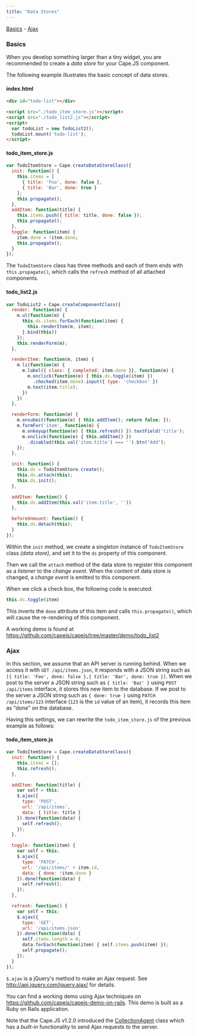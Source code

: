```yaml
---
title: "Data Stores"
---
```


[Basics](#basics) -
[Ajax](#ajax)

<a class="anchor" id="basics"></a>
### Basics

When you develop something larger than a tiny widget, you are recommended to
create a *data store* for your Cape.JS component.

The following example illustrates the basic concept of data stores.

#### index.html

```html
<div id="todo-list"></div>

<script src="./todo_item_store.js"></script>
<script src="./todo_list2.js"></script>
<script>
  var todoList = new TodoList2();
  todoList.mount('todo-list');
</script>
```

#### todo_item_store.js

```javascript
var TodoItemStore = Cape.createDataStoreClass({
  init: function() {
    this.items = [
      { title: 'Foo', done: false },
      { title: 'Bar', done: true }
    ];
    this.propagate();
  },
  addItem: function(title) {
    this.items.push({ title: title, done: false });
    this.propagate();
  },
  toggle: function(item) {
    item.done = !item.done;
    this.propagate();
  }
});
```

The `TodoItemStore` class has three methods and each of them ends with
`this.propagate()`, which calls the `refresh` method of all attached components.

#### todo_list2.js

```javascript
var TodoList2 = Cape.createComponentClass({
  render: function(m) {
    m.ul(function(m) {
      this.ds.items.forEach(function(item) {
        this.renderItem(m, item);
      }.bind(this))
    });
    this.renderForm(m);
  },

  renderItem: function(m, item) {
    m.li(function(m) {
      m.label({ class: { completed: item.done }}, function(m) {
        m.onclick(function(e) { this.ds.toggle(item) })
          .checked(item.done).input({ type: 'checkbox' })
        m.text(item.title);
      })
    })
  },

  renderForm: function(m) {
    m.onsubmit(function(e) { this.addItem(); return false; });
    m.formFor('item', function(m) {
      m.onkeyup(function(e) { this.refresh() }).textField('title');
      m.onclick(function(e) { this.addItem() })
        .disabled(this.val('item.title') === '').btn("Add");
    });
  },

  init: function() {
    this.ds = TodoItemStore.create();
    this.ds.attach(this);
    this.ds.init();
  },

  addItem: function() {
    this.ds.addItem(this.val('item.title', ''))
  },

  beforeUnmount: function() {
    this.ds.detach(this);
  }
});
```

Within the `init` method, we create a singleton instance of `TodoItemStore` class *(data store)*,
and set it to the `ds` property of this component.

Then we call the `attach` method of the data store to register this component
as a *listener* to the *change event*. When the content of data store is changed,
a *change event* is emitted to this component.

When we click a check box, the following code is executed:

```javascript
this.ds.toggle(item)
```

This inverts the `done` attribute of this item and calls `this.propagate()`,
which will cause the re-rendering of this component.

A working demo is found at
https://github.com/capejs/capejs/tree/master/demo/todo_list2

<a class="anchor" id="ajax"></a>
### Ajax

In this section, we assume that an API server is running behind.
When we access it with `GET /api/items.json`, it responds with a JSON string
such as `[{ title: 'Foo', done: false },{ title: 'Bar', done: true }]`.
When we post to the server a JSON string such as `{ title: 'Baz' }`
using `POST /api/items` interface, it stores this new item to the database.
If we post to the server a JSON string such as `{ done: true }`
using `PATCH /api/items/123` interface (`123` is the `id` value of an item),
it records this item as "done" on the database.

Having this settings, we can rewrite the `todo_item_store.js` of the previous
example as follows:

#### todo_item_store.js

```javascript
var TodoItemStore = Cape.createDataStoreClass({
  init: function() {
    this.items = [];
    this.refresh();
  },

  addItem: function(title) {
    var self = this;
    $.ajax({
      type: 'POST',
      url: '/api/items',
      data: { title: title }
    }).done(function(data) {
      self.refresh();
    });
  },

  toggle: function(item) {
    var self = this;
    $.ajax({
      type: 'PATCH',
      url: '/api/items/' + item.id,
      data: { done: !item.done }
    }).done(function(data) {
      self.refresh();
    });
  },

  refresh: function() {
    var self = this;
    $.ajax({
      type: 'GET',
      url: '/api/items.json'
    }).done(function(data) {
      self.items.length = 0;
      data.forEach(function(item) { self.items.push(item) });
      self.propagate();
    });
  }
});
```

`$.ajax` is a jQuery's method to make an Ajax request.
See http://api.jquery.com/jquery.ajax/ for details.

You can find a working demo using Ajax techniques on
https://github.com/capejs/capejs-demo-on-rails.
This demo is built as a Ruby on Rails application.

Note that the Cape.JS v1.2.0 introduced the
[CollectionAgent](../collection_agents/) class which has a _built-in_
functionality to send Ajax requests to the server.
